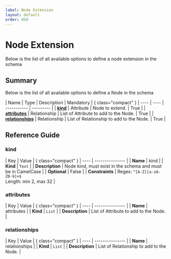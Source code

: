 ```yaml
---
label: Node Extension
layout: default
order: 850
---
```


# Node Extension

Below is the list of all available options to define a node extension in the schema


## Summary

Below is the list of all available options to define a Node in the schema

| Name | Type | Description | Mandatory | { class="compact" }
| ---- | ---- | ----------- | --------- |
| [**kind**](#kind) | Attribute | Node to extend. | True |
| [**attributes**](#attributes) | Relationship | List of Attribute to add to the Node. | True |
| [**relationships**](#relationships) | Relationship | List of Relationship to add to the Node.  | True |

## Reference Guide
### kind

| Key | Value |  { class="compact" }
| ---- | --------------- |
| **Name** | kind |
| **Kind** | `Text` |
| **Description** | Node kind, must exist in the schema and must be in CamelCase |
| **Optional**  | False |
| **Constraints** |  Regex: `^[A-Z][a-zA-Z0-9]+$`<br> Length: min 2, max 32 |

### attributes

| Key | Value |  { class="compact" }
| ---- | --------------- |
| **Name** | attributes |
| **Kind** | `List` |
| **Description** | List of Attribute to add to the Node. |

### relationships

| Key | Value |  { class="compact" }
| ---- | --------------- |
| **Name** | relationships |
| **Kind** | `List` |
| **Description** | List of Relationship to add to the Node. |
